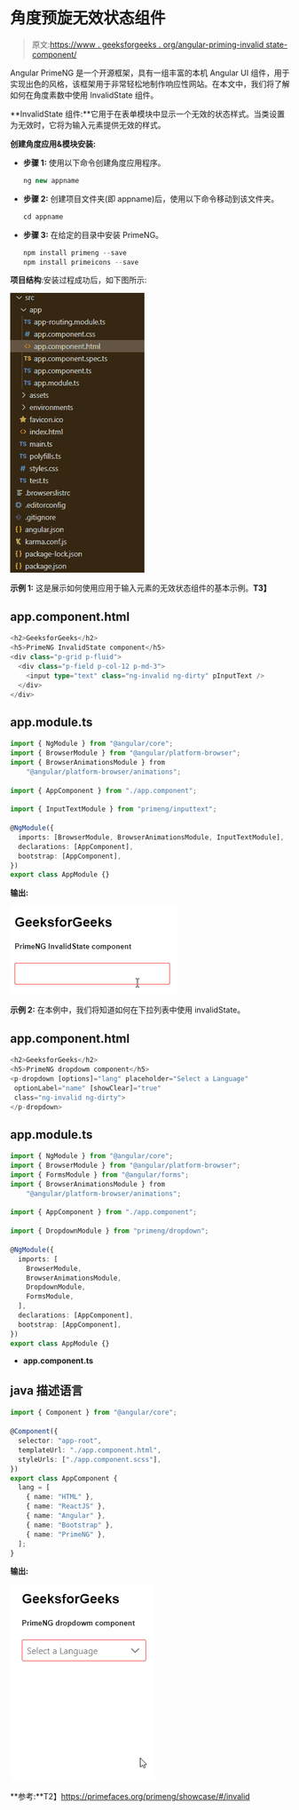# 角度预旋无效状态组件

> 原文:[https://www . geeksforgeeks . org/angular-priming-invalid state-component/](https://www.geeksforgeeks.org/angular-primeng-invalidstate-component/)

Angular PrimeNG 是一个开源框架，具有一组丰富的本机 Angular UI 组件，用于实现出色的风格，该框架用于非常轻松地制作响应性网站。在本文中，我们将了解如何在角度素数中使用 InvalidState 组件。

**InvalidState 组件:**它用于在表单模块中显示一个无效的状态样式。当类设置为无效时，它将为输入元素提供无效的样式。

**创建角度应用&模块安装:**

*   **步骤 1:** 使用以下命令创建角度应用程序。

    ```ts
    ng new appname
    ```

*   **步骤 2:** 创建项目文件夹(即 appname)后，使用以下命令移动到该文件夹。

    ```ts
    cd appname
    ```

*   **步骤 3:** 在给定的目录中安装 PrimeNG。

    ```ts
    npm install primeng --save
    npm install primeicons --save
    ```

**项目结构**:安装过程成功后，如下图所示:

![](img/6e2ac1499ceea2e58d3439c1f9f0d39a.png)

**示例 1:** 这是展示如何使用应用于输入元素的无效状态组件的基本示例。**T3】**

## app.component.html

```ts
<h2>GeeksforGeeks</h2>
<h5>PrimeNG InvalidState component</h5>
<div class="p-grid p-fluid">
  <div class="p-field p-col-12 p-md-3">
    <input type="text" class="ng-invalid ng-dirty" pInputText />
  </div>
</div>
```

## app.module.ts

```ts
import { NgModule } from "@angular/core";
import { BrowserModule } from "@angular/platform-browser";
import { BrowserAnimationsModule } from 
    "@angular/platform-browser/animations";

import { AppComponent } from "./app.component";

import { InputTextModule } from "primeng/inputtext";

@NgModule({
  imports: [BrowserModule, BrowserAnimationsModule, InputTextModule],
  declarations: [AppComponent],
  bootstrap: [AppComponent],
})
export class AppModule {}
```

**输出:**

![](img/d4c6ce9784446ea803a6f7d00d84de6c.png)

**示例 2:** 在本例中，我们将知道如何在下拉列表中使用 invalidState。

## app.component.html

```ts
<h2>GeeksforGeeks</h2>
<h5>PrimeNG dropdowm component</h5>
<p-dropdown [options]="lang" placeholder="Select a Language"
 optionLabel="name" [showClear]="true" 
 class="ng-invalid ng-dirty">
</p-dropdown>
```

## app.module.ts

```ts
import { NgModule } from "@angular/core";
import { BrowserModule } from "@angular/platform-browser";
import { FormsModule } from "@angular/forms";
import { BrowserAnimationsModule } from 
    "@angular/platform-browser/animations";

import { AppComponent } from "./app.component";

import { DropdownModule } from "primeng/dropdown";

@NgModule({
  imports: [
    BrowserModule,
    BrowserAnimationsModule,
    DropdownModule,
    FormsModule,
  ],
  declarations: [AppComponent],
  bootstrap: [AppComponent],
})
export class AppModule {}
```

*   **app.component.ts**

## java 描述语言

```ts
import { Component } from "@angular/core";

@Component({
  selector: "app-root",
  templateUrl: "./app.component.html",
  styleUrls: ["./app.component.scss"],
})
export class AppComponent {
  lang = [
    { name: "HTML" },
    { name: "ReactJS" },
    { name: "Angular" },
    { name: "Bootstrap" },
    { name: "PrimeNG" },
  ];
}
```

**输出:**

![](img/311074fe10457da2899a04986de43c94.png)

**参考:**T2】https://primefaces.org/primeng/showcase/#/invalid